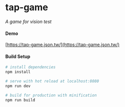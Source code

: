 # tap-game

_A game for vision test_

#### Demo

[https://tap-game.json.tw/](https://tap-game.json.tw/)


#### Build Setup

``` bash
# install dependencies
npm install

# serve with hot reload at localhost:8080
npm run dev

# build for production with minification
npm run build
```
